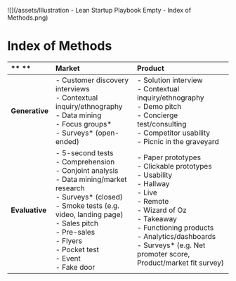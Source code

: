 ![](/assets/Illustration - Lean Startup Playbook Empty - Index of Methods.png)

# Index of Methods

| ** ** | **Market** | **Product** |
| :--- | :--- | :--- |
| **Generative** | - Customer discovery interviews <br> - Contextual inquiry/ethnography <br> - Data mining <br> - Focus groups\* <br> - Surveys\* \(open-ended\) | - Solution interview <br> - Contextual inquiry/ethnography <br> - Demo pitch <br> - Concierge test/consulting <br> - Competitor usability <br> - Picnic in the graveyard |
| **Evaluative** | - 5-second tests <br> - Comprehension <br> - Conjoint analysis <br> - Data mining/market research <br> - Surveys\* \(closed\) <br> - Smoke tests \(e.g. video, landing page) <br> - Sales pitch <br> - Pre-sales <br> - Flyers <br> - Pocket test <br> - Event <br> - Fake door | - Paper prototypes <br> - Clickable prototypes <br> - Usability <br> - Hallway <br> - Live <br> - Remote <br> - Wizard of Oz <br> - Takeaway <br> - Functioning products <br> - Analytics/dashboards <br> - Surveys\* \(e.g. Net promoter score, Product/market fit survey\) |
